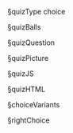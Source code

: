 §quizType
choice

§quizBalls


§quizQuestion


§quizPicture


§quizJS


§quizHTML



§choiceVariants



§rightChoice
